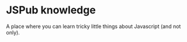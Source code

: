 # JSPub knowledge

A place where you can learn tricky little things about Javascript (and not only).
